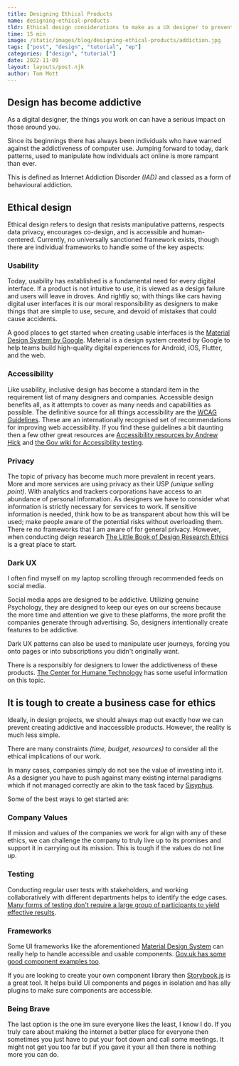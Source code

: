 ```yaml
---
title: Designing Ethical Products
name: designing-ethical-products
tldr: Ethical design considerations to make as a UX designer to prevent addiction.
time: 15 min
image: /static/images/blog/designing-ethical-products/addiction.jpg
tags: ["post", "design", "tutorial", "ep"]
categories: ["design", "tutorial"]
date: 2022-11-09
layout: layouts/post.njk
author: Tom Mott
---
```


## Design has become addictive

As a digital designer, the things you work on can have a serious impact on those around you.

Since its beginnings there has always been individuals who have warned against the addictiveness of computer use. Jumping forward to today, dark patterns, used to manipulate how individuals act online is more rampant than ever.

This is defined as Internet Addiction Disorder _(IAD)_ and classed as a form of behavioural addiction.

## Ethical design

Ethical design refers to design that resists manipulative patterns, respects data privacy, encourages co-design, and is accessible and human-centered. Currently, no universally sanctioned framework exists, though there are individual frameworks to handle some of the key aspects:

### Usability

Today, usability has established is a fundamental need for every digital interface. If a product is not intuitive to use, it is viewed as a design failure and users will leave in droves. And rightly so; with things like cars having digital user interfaces it is our moral responsibility as designers to make things that are simple to use, secure, and devoid of mistakes that could cause accidents.

A good places to get started when creating usable interfaces is the [Material Design System by Google](https://m2.material.io/design/environment/surfaces.html). Material is a design system created by Google to help teams build high-quality digital experiences for Android, iOS, Flutter, and the web.

### Accessibility

Like usability, inclusive design has become a standard item in the requirement list of many designers and companies. Accessible design benefits all, as it attempts to cover as many needs and capabilities as possible. The definitive source for all things accessibility are the [WCAG Guidelines](https://www.w3.org/WAI/standards-guidelines/wcag/). These are an internationally recognised set of recommendations for improving web accessibility. If you find these guidelines a bit daunting then a few other great resources are [Accessibility resources by Andrew Hick](https://github.com/andrewhick/accessibility/wiki) and [the Gov wiki for Accessibility testing](https://github.com/alphagov/wcag-primer/wiki).

### Privacy

The topic of privacy has become much more prevalent in recent years. More and more services are using privacy as their USP _(unique selling point)_. With analytics and trackers corporations have access to an abundance of personal information. As designers we have to consider what information is strictly necessary for services to work. If sensitive information is needed, think how to be as transparent about how this will be used; make people aware of the potential risks without overloading them. There re no frameworks that I am aware of for general privacy. However, when conducting deign research [The Little Book of Design Research Ethics](https://www.ideo.com/post/the-little-book-of-design-research-ethics) is a great place to start.

### Dark UX

I often find myself on my laptop scrolling through recommended feeds on social media.

Social media apps are designed to be addictive. Utilizing genuine Psychology, they are designed to keep our eyes on our screens because the more time and attention we give to these platforms, the more profit the companies generate through advertising. So, designers intentionally create features to be addictive.

Dark UX patterns can also be used to manipulate user journeys, forcing you onto pages or into subscriptions you didn't originally want.

There is a responsibly for designers to lower the addictiveness of these products. [The Center for Humane Technology](https://www.humanetech.com/) has some useful information on this topic.

## It is tough to create a business case for ethics

Ideally, in design projects, we should always map out exactly how we can prevent creating addictive and inaccessible products. However, the reality is much less simple.

There are many constraints _(time, budget, resources)_ to consider all the ethical implications of our work.

In many cases, companies simply do not see the value of investing into it. As a designer you have to push against many existing internal paradigms which if not managed correctly are akin to the task faced by [Sisyphus](https://en.wikipedia.org/wiki/Sisyphus).

Some of the best ways to get started are:

### Company Values

If mission and values of the companies we work for align with any of these ethics, we can challenge the company to truly live up to its promises and support it in carrying out its mission. This is tough if the values do not line up.

### Testing

Conducting regular user tests with stakeholders, and working collaboratively with different departments helps to identify the edge cases. [Many forms of testing don't require a large group of participants to yield effective results](https://www.uxdesigninstitute.com/blog/usability-test-how-many-users/).

### Frameworks

Some UI frameworks like the aforementioned [Material Design System](https://m2.material.io/design/environment/surfaces.html) can really help to handle accessible and usable components. [Gov.uk has some good component examples too](https://design-system.service.gov.uk/components/).

If you are looking to create your own component library then [Storybook.js](https://storybook.js.org/) is a great tool. It helps build UI components and pages in isolation and has ally plugins to make sure components are accessible.

### Being Brave

The last option is the one im sure everyone likes the least, I know I do. If you truly care about making the internet a better place for everyone then sometimes you just have to put your foot down and call some meetings. It might not get you too far but if you gave it your all then there is nothing more you can do.
